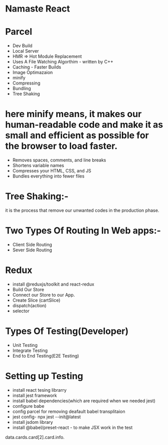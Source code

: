 # Namaste React


# Parcel
- Dev Build
- Local Server
- HMR => Hot Module Replacement
- Uses A File Watching Algorthim - written by C++
- Caching - Faster Builds
- Image Optimazaion
- minify
- Compressing
- Bundling
- Tree Shaking

# here minify means, it makes our human-readable code and make it as small and efficient as possible for the browser to load faster.

- Removes spaces, comments, and line breaks
- Shortens variable names
- Compresses your HTML, CSS, and JS
- Bundles everything into fewer files


# Tree Shaking:-
it is the process that remove our unwanted codes in the production phase.


# Two Types Of Routing In Web apps:-
- Client Side Routing
- Sever Side Routing


# Redux
- install @reduxjs/toolkit and react-redux
- Build Our Store
- Connect our Store to our App.
- Create Slice (cartSlice)
- dispatch(action)
- selector

# Types Of Testing(Developer)
- Unit Testing
- Integrate Testing
- End to End Testing(E2E Testing)

# Setting up Testing
 - install react tesing librarry
 - install jest framework
 - install babel dependencies(which are required when we needed jest)
 - configure babe
 - config parcel for removing deafault babel transplitaion
 - jest config- npx jest --init@latest
 - install jsdom library
 - install @babel/preset-react - to make JSX work in the test


data.cards.card[2].card.info.